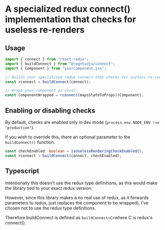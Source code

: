 # A specialized redux connect() implementation that checks for useless re-renders

## Usage

```javascript
import { connect } from "react-redux";
import { buildConnect } from "@rogntudju/connect";
import { Component } from "yourComponent.jsx";

// Builds your specialized redux connect that checks for useless re-renders
const rconnect = buildConnect(connect);

// Wraps your component as usual
const ComponentWrapped = rconnect(mapsStateToProps)(Component);
```

## Enabling or disabling checks

By default, checks are enabled only in dev mode (`process.env.NODE_ENV !== "production"`).

If you wish to override this, there an optional parameter to the `buildConnect()` function.

```typescript
const checkEnabled: boolean = isUselessRenderingCheckEnabled();
const rconnect = buildConnect(connect, checkEnabled);
```

## Typescript

Intentionally this doesn't use the redux type definitions, as this would make the library tied to your exact redux version.

However, since this library makes a no real use of redux, as it forwards parameters to redux, just replaces the component to be wrapped), I've chosen not to use the redux type definitions.

Therefore buildConnect is defined as `buildConnect<C>`where C is redux's connect().
